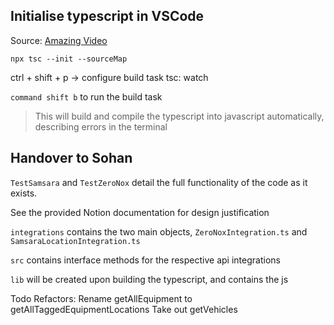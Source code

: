 ## Initialise typescript in VSCode
Source: [Amazing Video](https://youtu.be/JdvkaW2xeiI)

`npx tsc --init --sourceMap`

ctrl + shift + p -> configure build task
tsc: watch

`command shift b` to run the build task

> This will build and compile the typescript into javascript automatically, describing errors in the terminal


## Handover to Sohan
`TestSamsara` and `TestZeroNox` detail the full functionality of the code as it exists. 

See the provided Notion documentation for design justification

`integrations` contains the two main objects, `ZeroNoxIntegration.ts` and `SamsaraLocationIntegration.ts`

`src` contains interface methods for the respective api integrations

`lib` will be created upon building the typescript, and contains the js


Todo Refactors: 
Rename getAllEquipment to getAllTaggedEquipmentLocations
Take out getVehicles
